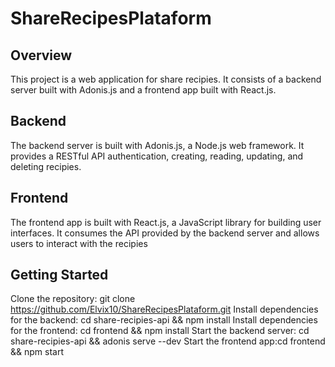# ShareRecipesPlataform

## Overview
This project is a web application for share recipies. It consists of a backend server built with Adonis.js and a frontend app built with React.js.

## Backend
The backend server is built with Adonis.js, a Node.js web framework. It provides a RESTful API authentication, creating, reading, updating, and deleting recipies.

## Frontend
The frontend app is built with React.js, a JavaScript library for building user interfaces. It consumes the API provided by the backend server and allows users to interact with the recipies

## Getting Started
Clone the repository: git clone https://github.com/Elvix10/ShareRecipesPlataform.git Install dependencies for the backend: cd share-recipies-api && npm install Install dependencies for the frontend: cd frontend && npm install Start the backend server: cd share-recipies-api  && adonis serve --dev Start the frontend app:cd frontend && npm start
